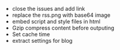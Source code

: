* close the issues and add link
* replace the rss.png with base64 image
* embed script and style files in html
* Gzip compress content before outputing
* Set cache time
* extract settings for blog

